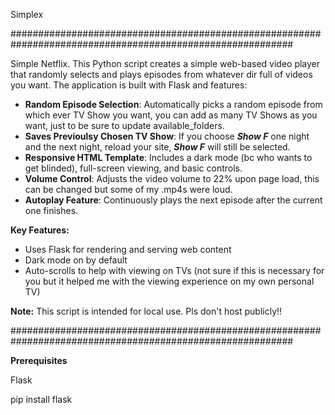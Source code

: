 Simplex

###########################################################################################################

Simple Netflix. This Python script creates a simple web-based video player that randomly
selects and plays episodes from whatever dir full of videos you want. The application is built with
Flask and features:

- **Random Episode Selection**: Automatically picks a random episode from
which ever TV Show you want, you can add as many TV Shows as you want, just to be sure to update available_folders.
- **Saves Previoulsy Chosen TV Show**: If you choose _**Show F**_ one night and the next night, reload your site, _**Show F**_ will still be selected.
- **Responsive HTML Template**: Includes a dark mode (bc who wants to get blinded), full-screen
viewing, and basic controls.
- **Volume Control**: Adjusts the video volume to 22% upon page load, this can be changed but some of my .mp4s were loud.
- **Autoplay Feature**: Continuously plays the next episode after the current
one finishes.

**Key Features:**
- Uses Flask for rendering and serving web content
- Dark mode on by default
- Auto-scrolls to help with viewing on TVs (not sure if this is necessary for you but it helped me with the viewing experience on my own personal TV)

**Note:** This script is intended for local use. Pls don't host publicly!!

###########################################################################################################

**Prerequisites**

  Flask

pip install flask
